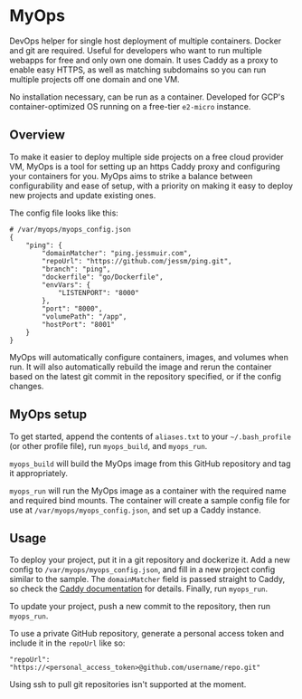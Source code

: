 # MyOps
DevOps helper for single host deployment of multiple containers. Docker and git are required. Useful for developers who want to run multiple webapps for free and only own one domain. It uses Caddy as a proxy to enable easy HTTPS, as well as matching subdomains so you can run multiple projects off one domain and one VM.

No installation necessary, can be run as a container. Developed for GCP's container-optimized OS running on a free-tier `e2-micro` instance.

## Overview
To make it easier to deploy multiple side projects on a free cloud provider VM, MyOps is a tool for setting up an https Caddy proxy and configuring your containers for you. MyOps aims to strike a balance between configurability and ease of setup, with a priority on making it easy to deploy new projects and update existing ones.

The config file looks like this:
```
# /var/myops/myops_config.json
{
    "ping": {
        "domainMatcher": "ping.jessmuir.com",
        "repoUrl": "https://github.com/jessm/ping.git",
        "branch": "ping",
        "dockerfile": "go/Dockerfile",
        "envVars": {
            "LISTENPORT": "8000"
        },
        "port": "8000",
        "volumePath": "/app",
        "hostPort": "8001"
    }
}
```
MyOps will automatically configure containers, images, and volumes when run. It will also automatically rebuild the image and rerun the container based on the latest git commit in the repository specified, or if the config changes.

## MyOps setup
To get started, append the contents of `aliases.txt` to your `~/.bash_profile` (or other profile file), run `myops_build`, and `myops_run`.

`myops_build` will build the MyOps image from this GitHub repository and tag it appropriately.

`myops_run` will run the MyOps image as a container with the required name and required bind mounts. The container will create a sample config file for use at `/var/myops/myops_config.json`, and set up a Caddy instance.

## Usage

To deploy your project, put it in a git repository and dockerize it. Add a new config to `/var/myops/myops_config.json`, and fill in a new project config similar to the sample. The `domainMatcher` field is passed straight to Caddy, so check the [Caddy documentation](https://caddyserver.com/docs/caddyfile/matchers) for details. Finally, run `myops_run`.

To update your project, push a new commit to the repository, then run `myops_run`.

To use a private GitHub repository, generate a personal access token and include it in the `repoUrl` like so:
```
"repoUrl": "https://<personal_access_token>@github.com/username/repo.git"
```

Using ssh to pull git repositories isn't supported at the moment.
